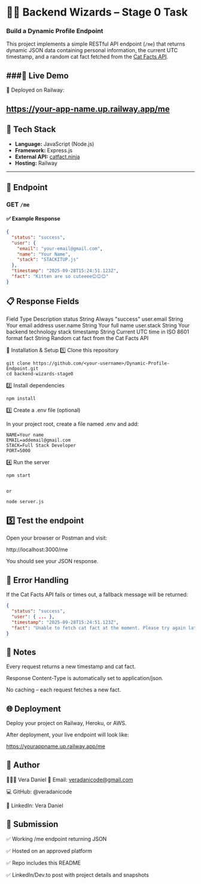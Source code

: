 # 🧙‍♂️ Backend Wizards – Stage 0 Task  
### Build a Dynamic Profile Endpoint

This project implements a simple RESTful API endpoint (`/me`) that returns dynamic JSON data containing personal information, the current UTC timestamp, and a random cat fact fetched from the [Cat Facts API](https://catfact.ninja/fact).

###🚀 Live Demo
---

🔗 Deployed on Railway:

https://your-app-name.up.railway.app/me
---

## 🚀 Tech Stack
- **Language:** JavaScript (Node.js)
- **Framework:** Express.js
- **External API:** [catfact.ninja](https://catfact.ninja/fact)
- **Hosting:**  Railway 

---

## 📡 Endpoint

### **GET** `/me`

#### ✅ Example Response
```json
{
  "status": "success",
  "user": {
    "email": "your-email@gmail.com",
    "name": "Your Name",
    "stack": "STACKITUP.js"
  },
  "timestamp": "2025-09-28T15:24:51.123Z",
  "fact": "Kitten are so cuteeee😊😊😊"
}
```

📋 Response Fields
---
Field	Type	Description
status	String	Always "success"
user.email	String	Your email address
user.name	String	Your full name
user.stack	String	Your backend technology stack
timestamp	String	Current UTC time in ISO 8601 format
fact	String	Random cat fact from the Cat Facts API

🧰 Installation & Setup
1️⃣ Clone this repository
```
git clone https://github.com/<your-username>/Dynamic-Profile-Endpoint.git
cd backend-wizards-stage0
```
2️⃣ Install dependencies
```
npm install
```
3️⃣ Create a .env file (optional)

In your project root, create a file named .env and add:
```
NAME=Your name
EMAIL=addemail@gmail.com
STACK=Full Stack Developer
PORT=5000
```
4️⃣ Run the server
```
npm start


or

node server.js
```

5️⃣ Test the endpoint
---
Open your browser or Postman and visit:

http://localhost:3000/me


You should see your JSON response.

🧪 Error Handling
---
If the Cat Facts API fails or times out, a fallback message will be returned:
```json
{
  "status": "success",
  "user": { ... },
  "timestamp": "2025-09-28T15:24:51.123Z",
  "fact": "Unable to fetch cat fact at the moment. Please try again later."
}
```

📜 Notes
---
Every request returns a new timestamp and cat fact.

Response Content-Type is automatically set to application/json.

No caching – each request fetches a new fact.

🌐 Deployment
---
Deploy your project on Railway, Heroku, or AWS.


After deployment, your live endpoint will look like:

https://yourappname.up.railway.app/me

🧩 Author
---
👩🏽‍💻 Vera Daniel
📧 Email: veradanicode@gmail.com

💻 GitHub: @veradanicode

💬 LinkedIn: Vera Daniel

🏁 Submission
---
✅ Working /me endpoint returning JSON

✅ Hosted on an approved platform

✅ Repo includes this README

✅ LinkedIn/Dev.to post with project details and snapshots
